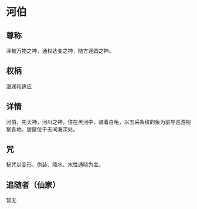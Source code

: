 # 河伯
## 尊称

泽被万物之神，通权达变之神，随方逐圆之神。
## 权柄

滋润和适应

## 详情

河伯，先天神，河川之神，住在黑河中，骑着白龟，以五采条纹的鱼为前导巡游视察各地。居屋位于无间海深处。

## 咒

秘咒以变形、伪装、降水、水性通晓为主。

## 追随者（仙家）

暂无